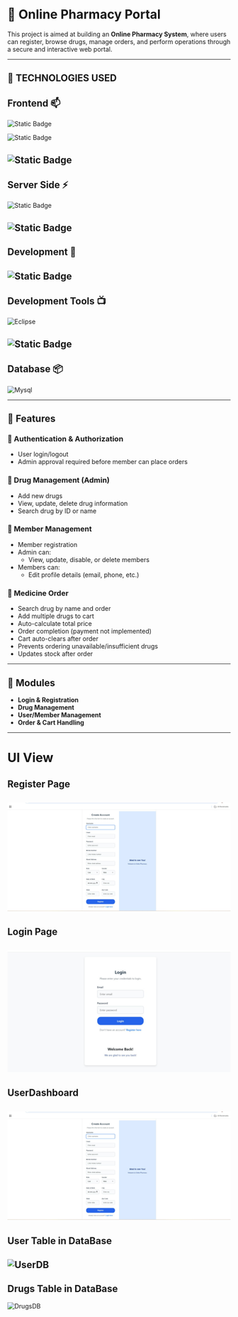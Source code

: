 # 💊 Online Pharmacy Portal

This project is aimed at building an **Online Pharmacy System**, where users can register, browse drugs, manage orders, and perform operations through a secure and interactive web portal.

---

## 🚀  TECHNOLOGIES USED 
## Frontend 📫

![Static Badge](https://img.shields.io/badge/React.js-lightblue)


![Static Badge](https://img.shields.io/badge/React%20%2B%20Redux-purple)

![Static Badge](https://img.shields.io/badge/Bootstrap-violet)
---
## Server Side ⚡

![Static Badge](https://img.shields.io/badge/Maven-black?label=Spring%20Boot%20%20%2B&labelColor=green)

![Static Badge](https://img.shields.io/badge/JAVA-blue)
---

## Development 🔭

![Static Badge](https://img.shields.io/badge/Open%20JDK%2017-%20lightgreen)
---

## Development Tools 📺
![Eclipse](https://img.shields.io/static/v1?style=for-the-badge&message=eclipse&color=007396&logo=eclipse&logoColor=FFFFFF&label=)

![Static Badge](https://img.shields.io/badge/VS%20Code-%20darkblue)
---

## Database 📦

![Mysql](https://img.shields.io/static/v1?style=for-the-badge&message=MySQL&color=7952B3&logo=mysql&logoColor=FFFFFF&label=)



---

## 📌 Features

### 🔐 Authentication & Authorization
- User login/logout
- Admin approval required before member can place orders

### 💊 Drug Management (Admin)
- Add new drugs
- View, update, delete drug information
- Search drug by ID or name

### 👥 Member Management
- Member registration
- Admin can:
  - View, update, disable, or delete members
- Members can:
  - Edit profile details (email, phone, etc.)

### 🛒 Medicine Order
- Search drug by name and order
- Add multiple drugs to cart
- Auto-calculate total price
- Order completion (payment not implemented)
- Cart auto-clears after order
- Prevents ordering unavailable/insufficient drugs
- Updates stock after order

---

## 🧩 Modules

- **Login & Registration**
- **Drug Management**
- **User/Member Management**
- **Order & Cart Handling**

---
# UI View

## Register Page

![Register](image.png)
---
## Login Page

![Login](image-1.png)
---
## UserDashboard

![User](image-2.png)
---
## User Table in DataBase

![UserDB](image-3.png)
---
## Drugs Table in DataBase

![DrugsDB](image-4.png)
